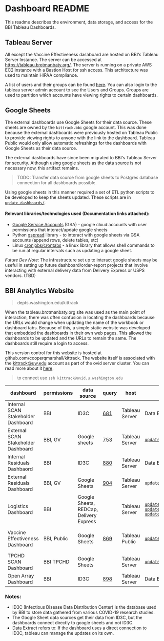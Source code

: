 # Dashboard README
This readme describes the environment, data storage, and access for the BBI Tableau Dashboards.

## Tableau Server
All except the Vaccine Effectiveness dashboard are hosted on BBI's Tableau Server Instance. The server can be accessed at https://tableau.brotmanbaty.org/. The server is running on a private AWS EC2 instance with a Bastion Host for ssh access. This architecture was used to maintain HIPAA compliance.

A list of users and their groups can be found [here](https://uwnetid.sharepoint.com/:x:/r/sites/seattle_flu_study/analytics/_layouts/15/Doc.aspx?sourcedoc=%7B33f7869a-8a7f-45db-bda3-d8d2c644f34f%7D&action=editnew&cid=ba57fee9-e6c8-41e1-95e0-8ad93e3e9f8e). You can also login to the tableau server admin account to see the Users and Groups. Groups are used to partition which accounts have viewing rights to certain dashboards.


## Google Sheets

The external dashboards use Google Sheets for their data source. These sheets are owned by the `kittrack.bbi` google account. This was done because the external dashboards were previously hosted on Tableau Public to provide viewing rights to anyone with the link to the dashboard. Tableau Public would only allow automatic refreshings for the dashboards with Google Sheets as their data source.

The external dashboards have since been migrated to BBI's Tableau Server for security. Although using google sheets as the data source is not necessary now, this artifact remains.
 > TODO: Transfer data source from google sheets to Postgres database connection for all dashboards possible.

Using google sheets in this manner required a set of ETL python scripts to be developed to keep the sheets updated. These scripts are in [`update_dashboards/`](update_dashboards/).

#### Relevant libraries/technologies used (Documentation links attached): 
* [Google Service Accounts](https://cloud.google.com/iam/docs/understanding-service-accounts#:~:text=A%20service%20account%20is%20a,on%20virtual%20machines%20(VMs).) (GSA) - google cloud accounts with user permissions that interact/update google sheets  
* Python [gspread](https://docs.gspread.org/en/latest/user-guide.html) library - to interact with google sheets via GSA accounts (append rows, delete tables, etc)
* Linux [cronjobs/crontabs](https://www.ibm.com/docs/en/aix/7.2?topic=c-crontab-command) - a linux library that allows shell commands to be run at regular intervals such as updating a google sheet.   

*Future Dev Note:* The infrastructure set up to interact google sheets may be useful in setting up future dashboard/order-report projects that involve interacting with external delivery data from Delivery Express or USPS vendors. (TBD)

## BBI Analytics Website
> depts.washington.edu/kittrack

When the tableau.brotmanbaty.org site was used as the main point of interaction, there was often confusion in locating the dashboards because the URLs would change when updating the name of the workbook or dashboard tabs. Because of this, a simple static website was developed that embedded the dashboards in their own web pages. This allowed the dashboards to be updated and the URLs to remain the same. The dashboards still require a login to access.

This version control for this website is hosted at github.com/cooperqmarshall/kittrack. The website itself is associated with the kittrack@uw.edu account as part of the ovid server cluster. You can read more about it [here](https://itconnect.uw.edu/connect/web-publishing/shared-hosting/web-development-environments/ovid-u-washington-edu/).
> to connect use `ssh kittrack@ovid.u.washington.edu`

dashboard|permissions|data source|query|host|update method|schedule|notes
-|-|-|-|-|-|-|-
Internal SCAN Stakeholder Dashboard|BBI|ID3C|[681](https://backoffice.seattleflu.org/metabase/question/681-scan-internal-dashboard-query)|Tableau Server|Data Extract|Daily|The first dashboard built!
External SCAN Stakeholder Dashboard|BBI, GV|Google sheets|[753](https://backoffice.seattleflu.org/metabase/question/753-scan-stakeholder-query)|Tableau Server|[`update_dashboards/stakeholder.py`](stakeholder.py)|Daily|
Internal Residuals Dashbaord|BBI|ID3C|[880](https://backoffice.seattleflu.org/metabase/question/880-new-retrospective-samples-query)|Tableau Server|Data Extract|
External Residuals Dashboard|BBI, GV|Google Sheets|[904](https://backoffice.seattleflu.org/metabase/question/904-external-residuals-query)|Tableau Server|[`update_dashboards/residual.py`](residual.py)|Daily|
Logistics Dashboard|BBI|Google Sheets, REDCap, Delivery Express||Tableau Server|[`update_dashboards/courier.py`](courier.py) [`update_dashboards/kits_shipped.py`](kits_shipped.py) [`update_dashboards/pc.py`](pc.py)|Daily|Most data sources!
Vaccine Effectiveness Dashboard|BBI, Public|Google Sheets|[869](https://backoffice.seattleflu.org/metabase/question/869-ve-dashboard-query)|Tableau Public|[`update_dashboards/ve.R`](ve.R)|On demand|Most complex data processing!
TPCHD SCAN Dashboard|BBI TPCHD|Google Sheets||Tableau Server|[`update_dashboards/tpchd.py`](tpchd.py)|Weekly|
Open Array Dashboard|BBI|ID3C|[898](https://backoffice.seattleflu.org/metabase/question/898-oa-dashboard-query-collected-accessioned)|Tableau Server|Data Extract|Daily|

### Notes:
- ID3C (Infectious Disease Data Distribution Center) is the database used by BBI to store data gathered from various COVID-19 research studies.
- The Google Sheet data sources get their data from ID3C, but the dashboards connect directly to google sheets and not ID3C.
- Data Extract refers to: If the dashboard uses a direct connection to ID3C, tableau can manage the updates on its own.



